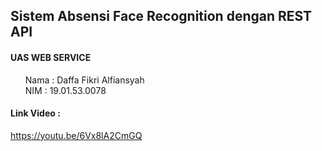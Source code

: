 <h2><strong>Sistem Absensi Face Recognition dengan REST API</strong></h2>
<h4><strong>UAS WEB SERVICE</strong></h4>
<ul style="list-style: none;">
  <li>Nama : Daffa Fikri Alfiansyah</li>
  <li>NIM  : 19.01.53.0078</li>
</ul>

<h4>Link Video :</h4>
<a href="https://youtu.be/6Vx8lA2CmGQ" _blank>https://youtu.be/6Vx8lA2CmGQ</a>
